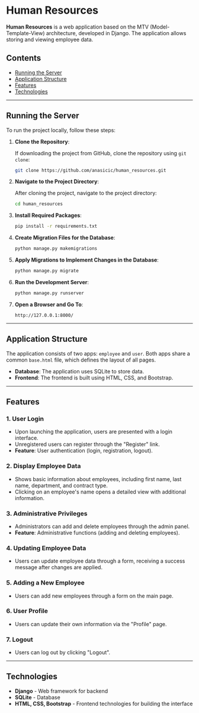 # Human Resources

**Human Resources** is a web application based on the MTV (Model-Template-View) architecture, developed in Django. The application allows storing and viewing employee data.

## Contents

- [Running the Server](#running-the-server)
- [Application Structure](#application-structure)
- [Features](#features)
- [Technologies](#technologies)

---

## Running the Server

To run the project locally, follow these steps:

1. **Clone the Repository**:

    If downloading the project from GitHub, clone the repository using `git clone`:

    ```bash
    git clone https://github.com/anasicic/human_resources.git
    ```

2. **Navigate to the Project Directory**:

    After cloning the project, navigate to the project directory:

    ```bash
    cd human_resources
    ```

3. **Install Required Packages**:

    ```bash
    pip install -r requirements.txt
    ```

4. **Create Migration Files for the Database**:

    ```bash
    python manage.py makemigrations
    ```

5. **Apply Migrations to Implement Changes in the Database**:

    ```bash
    python manage.py migrate
    ```

6. **Run the Development Server**:

    ```bash
    python manage.py runserver
    ```

7. **Open a Browser and Go To**:

    ```url
    http://127.0.0.1:8000/
    ```

---

## Application Structure

The application consists of two apps: `employee` and `user`. Both apps share a common `base.html` file, which defines the layout of all pages.

- **Database**: The application uses SQLite to store data.
- **Frontend**: The frontend is built using HTML, CSS, and Bootstrap.

---

## Features

### 1. User Login

- Upon launching the application, users are presented with a login interface.
- Unregistered users can register through the "Register" link.
- **Feature**: User authentication (login, registration, logout).

### 2. Display Employee Data

- Shows basic information about employees, including first name, last name, department, and contract type.
- Clicking on an employee's name opens a detailed view with additional information.

### 3. Administrative Privileges

- Administrators can add and delete employees through the admin panel.
- **Feature**: Administrative functions (adding and deleting employees).

### 4. Updating Employee Data

- Users can update employee data through a form, receiving a success message after changes are applied.

### 5. Adding a New Employee

- Users can add new employees through a form on the main page.

### 6. User Profile

- Users can update their own information via the "Profile" page.

### 7. Logout

- Users can log out by clicking "Logout".

---

## Technologies

- **Django** - Web framework for backend
- **SQLite** - Database
- **HTML, CSS, Bootstrap** - Frontend technologies for building the interface

